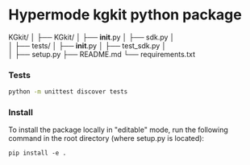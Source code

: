 # Hypermode kgkit python package

KGkit/
│
├── KGkit/
│   ├── __init__.py
│   ├── sdk.py
│  
│
├── tests/
│   ├── __init__.py
│   ├── test_sdk.py
│   
│
├── setup.py
├── README.md
└── requirements.txt

### Tests
```sh
python -m unittest discover tests
```

### Install
To install the package locally in "editable" mode, run the following command in the root directory (where setup.py is located):

```
pip install -e .
```
